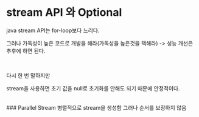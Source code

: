# stream API 와 Optional

java stream API는 for-loop보다 느리다.

그러나 가독성이 높은 코드로 개발을 해라(가독성을 높은것을 택해라)
-> 성능 개선은 추후에 하면 된다.


<br>

다시 한 번 말하지만

stream을 사용하면 초기 값을 null로 초기화를 안해도 되기 때문에 안정적이다.


<br>
### Parallel Stream
병렬적으로 stream을 생성함 
그러나 순서를 보장하지 않음 
